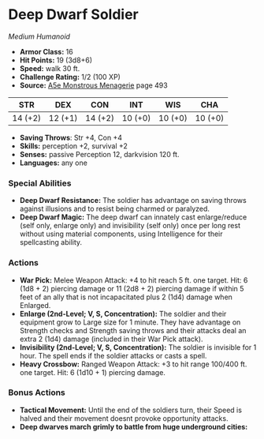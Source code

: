 # Deep Dwarf Soldier

*Medium* *Humanoid*

- **Armor Class:** 16
- **Hit Points:** 19 (3d8+6)
- **Speed:** walk 30 ft.
- **Challenge Rating:** 1/2 (100 XP)
- **Source:** [A5e Monstrous Menagerie](https://enpublishingrpg.com/products/level-up-monstrous-menagerie-a5e) page 493

| STR | DEX | CON | INT | WIS | CHA |
| --- | --- | --- | --- | --- | --- |
| 14 (+2) | 12 (+1) | 14 (+2) | 10 (+0) | 10 (+0) | 10 (+0) |

- **Saving Throws**: Str +4, Con +4
- **Skills:** perception +2, survival +2
- **Senses:** passive Perception 12, darkvision 120 ft.
- **Languages:** any one
### Special Abilities
- **Deep Dwarf Resistance:** The soldier has advantage on saving throws against illusions and to resist being charmed or paralyzed.
- **Deep Dwarf Magic:** The deep dwarf can innately cast enlarge/reduce (self only, enlarge only) and invisibility (self only) once per long rest without using material components, using Intelligence for their spellcasting ability.
### Actions
- **War Pick:** Melee Weapon Attack: +4 to hit  reach 5 ft.  one target. Hit: 6 (1d8 + 2) piercing damage  or 11 (2d8 + 2) piercing damage if within 5 feet of an ally that is not incapacitated  plus 2 (1d4) damage when Enlarged.
- **Enlarge (2nd-Level; V, S, Concentration):** The soldier and their equipment grow to Large size for 1 minute. They have advantage on Strength checks and Strength saving throws  and their attacks deal an extra 2 (1d4) damage (included in their War Pick attack).
- **Invisibility (2nd-Level; V, S, Concentration):** The soldier is invisible for 1 hour. The spell ends if the soldier attacks or casts a spell.
- **Heavy Crossbow:** Ranged Weapon Attack: +3 to hit  range 100/400 ft.  one target. Hit: 6 (1d10 + 1) piercing damage.
### Bonus Actions
- **Tactical Movement:** Until the end of the soldiers turn, their Speed is halved and their movement doesnt provoke opportunity attacks.
- **Deep dwarves march grimly to battle from huge underground cities:** 


